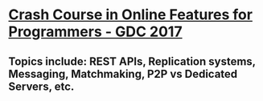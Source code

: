 # [Crash Course in Online Features for Programmers - GDC 2017](https://www.youtube.com/watch?v=HVpcRXVkQl0&list=LL6MKUgGZ9Q8c2Ff7GnoRoqA)
## Topics include: REST APIs, Replication systems, Messaging, Matchmaking, P2P vs Dedicated Servers, etc.




